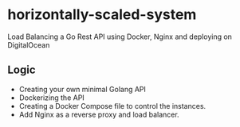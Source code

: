# horizontally-scaled-system
Load Balancing a Go Rest API using Docker, Nginx and deploying on DigitalOcean
## Logic
- Creating your own minimal Golang API
- Dockerizing the API
- Creating a Docker Compose file to control the instances.
- Add Nginx as a reverse proxy and load balancer.

